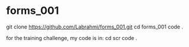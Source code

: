 # forms_001

git clone https://github.com/Labrahmi/forms_001.git
cd forms_001
code .

for the training challenge, my code is in:
cd scr
code .
